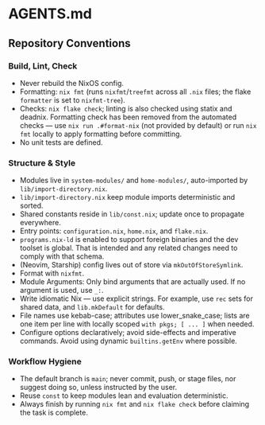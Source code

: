 # AGENTS.md

## Repository Conventions

### Build, Lint, Check

- Never rebuild the NixOS config.
- Formatting: `nix fmt` (runs `nixfmt`/`treefmt` across all `.nix` files; the flake `formatter` is set to `nixfmt-tree`).
- Checks: `nix flake check`; linting is also checked using statix and deadnix. Formatting check has been removed from the automated checks — use `nix run .#format-nix` (not provided by default) or run `nix fmt` locally to apply formatting before committing.
- No unit tests are defined.

### Structure & Style

- Modules live in `system-modules/` and `home-modules/`, auto-imported by
  `lib/import-directory.nix`.
- `lib/import-directory.nix` keep module imports deterministic and sorted.
- Shared constants reside in `lib/const.nix`; update once to propagate
  everywhere.
- Entry points: `configuration.nix`, `home.nix`, and `flake.nix`.
- `programs.nix-ld` is enabled to support foreign binaries and the dev
  toolset is global. That is intended and any related changes need to
  comply with that schema.
- (Neovim, Starship) config lives out of store via
  `mkOutOfStoreSymlink`.
- Format with `nixfmt`.
- Module Arguments: Only bind arguments that are actually used. If no
  argument is used, use `_:`.
- Write idiomatic Nix — use explicit strings. For example, use `rec` sets
  for shared data, and `lib.mkDefault` for defaults.
- File names use kebab-case; attributes use lower_snake_case; lists are one
  item per line with locally scoped `with pkgs; [ ... ]` when needed.
- Configure options declaratively; avoid side-effects and imperative
  commands. Avoid using dynamic `builtins.getEnv` where possible.

### Workflow Hygiene

- The default branch is `main`; never commit, push, or stage files,
  nor suggest doing so, unless instructed by the user.
- Reuse `const` to keep modules lean and evaluation deterministic.
- Always finish by running `nix fmt` and `nix flake check` before
  claiming the task is complete.
